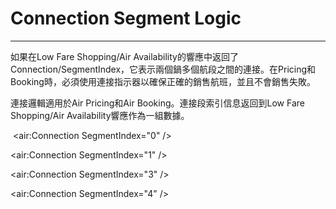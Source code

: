 # Connection Segment Logic

---

如果在Low Fare Shopping/Air Availability的響應中返回了Connection/SegmentIndex，它表示兩個鍋多個航段之間的連接。在Pricing和Booking時，必須使用連接指示器以確保正確的銷售航班，並且不會銷售失敗。

連接邏輯適用於Air Pricing和Air Booking。連接段索引信息返回到Low Fare Shopping/Air Availability響應作為一組數據。

&nbsp;&lt;air:Connection SegmentIndex="0" /&gt;

&lt;air:Connection SegmentIndex="1" /&gt;

&lt;air:Connection SegmentIndex="3" /&gt;

&lt;air:Connection SegmentIndex="4" /&gt;

